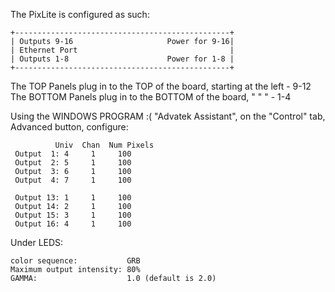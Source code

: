 The PixLite is configured as such:


    +------------------------------------------------+
    | Outputs 9-16                     Power for 9-16|
    | Ethernet Port                                  |
    | Outputs 1-8                      Power for 1-8 |
    +------------------------------------------------+

The TOP Panels plug in to the TOP of the board, starting at the left - 9-12
The BOTTOM Panels plug in to the BOTTOM of the board, "   "    "     - 1-4

Using the WINDOWS PROGRAM :( "Advatek Assistant", on the "Control" tab, Advanced button, configure:

              Univ  Chan  Num Pixels
     Output  1: 4     1     100
     Output  2: 5     1     100
     Output  3: 6     1     100
     Output  4: 7     1     100

     Output 13: 1     1     100
     Output 14: 2     1     100
     Output 15: 3     1     100
     Output 16: 4     1     100

Under LEDS:

    color sequence:           GRB
    Maximum output intensity: 80%
    GAMMA:                    1.0 (default is 2.0)
